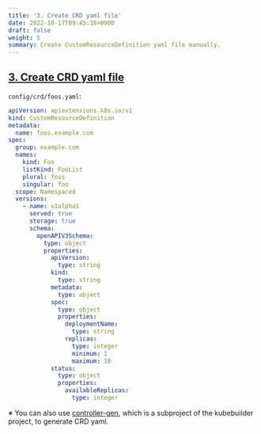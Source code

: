 ```yaml
---
title: '3. Create CRD yaml file'
date: 2022-10-17T09:45:18+0900
draft: false
weight: 5
summary: Create CustomResourceDefinition yaml file manually.
---
```


## [3. Create CRD yaml file](https://github.com/nakamasato/sample-controller/commit/b501f84bf0336851493a26692c4ab82bc65d63a4)

`config/crd/foos.yaml`:
```yaml
apiVersion: apiextensions.k8s.io/v1
kind: CustomResourceDefinition
metadata:
  name: foos.example.com
spec:
  group: example.com
  names:
    kind: Foo
    listKind: FooList
    plural: foos
    singular: foo
  scope: Namespaced
  versions:
    - name: v1alpha1
      served: true
      storage: true
      schema:
        openAPIV3Schema:
          type: object
          properties:
            apiVersion:
              type: string
            kind:
              type: string
            metadata:
              type: object
            spec:
              type: object
              properties:
                deploymentName:
                  type: string
                replicas:
                  type: integer
                  minimum: 1
                  maximum: 10
            status:
              type: object
              properties:
                availableReplicas:
                  type: integer
```

※ You can also use [controller-gen](https://github.com/kubernetes-sigs/controller-tools/tree/master/cmd/controller-gen), which is a subproject of the kubebuilder project, to generate CRD yaml.

